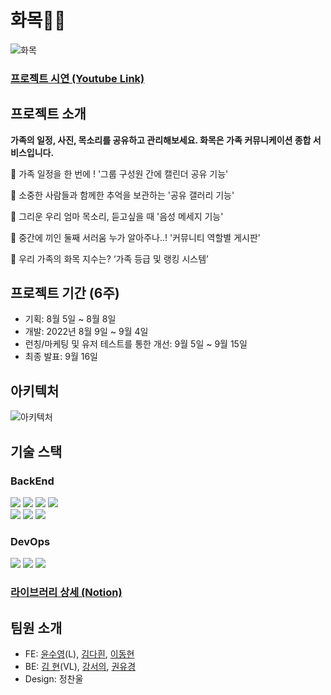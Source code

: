 
# 화목🌼🌳

![화목](https://user-images.githubusercontent.com/84499458/190884366-65afd725-720f-4777-8447-3d50aba77a4d.png)
### [프로젝트 시연 (Youtube Link)](https://www.youtube.com/watch?v=G_1d8exS180&t=36s)
## 프로젝트 소개
**가족의 일정, 사진, 목소리를 공유하고 관리해보세요. 화목은 가족 커뮤니케이션 종합 서비스입니다.**

📌 가족 일정을 한 번에 ! '그룹 구성원 간에 캘린더 공유 기능'

📌 소중한 사람들과 함께한 추억을 보관하는 '공유 갤러리 기능'

📌 그리운 우리 엄마 목소리, 듣고싶을 때 '음성 메세지 기능'

📌 중간에 끼인 둘째 서러움 누가 알아주나..! '커뮤니티 역할별 게시판'

📌 우리 가족의 화목 지수는? ‘가족 등급 및 랭킹 시스템’

## 프로젝트 기간 (6주)
* 기획: 8월 5일 ~ 8월 8일
* 개발: 2022년 8월 9일 ~ 9월 4일
* 런칭/마케팅 및 유저 테스트를 통한 개선: 9월 5일 ~ 9월 15일
* 최종 발표: 9월 16일

## 아키텍처
![아키텍처](https://user-images.githubusercontent.com/84499458/190880928-c7626661-f5de-4b3d-89db-d3ad418a7590.png)

## 기술 스택
### BackEnd   
<img src="https://img.shields.io/badge/spring boot-6DB33F?style=for-the-badge&logo=springboot&logoColor=white"> <img src="https://img.shields.io/badge/spring security-6DB33F?style=for-the-badge&logo=springsecurity&logoColor=white"> <img src="https://img.shields.io/badge/jsonweb tokens-000000?style=for-the-badge&logo=jsonwebtokens&logoColor=white"> <img src="https://img.shields.io/badge/kakao login-FFCD00?style=for-the-badge&logo=kakao&logoColor=white">
<br>
<img src="https://img.shields.io/badge/amazon rds-527FFF?style=for-the-badge&logo=amazonrds&logoColor=white">
<img src="https://img.shields.io/badge/mysql-4479A1?style=for-the-badge&logo=mysql&logoColor=white">
<img src="https://img.shields.io/badge/amazon s3-569A31?style=for-the-badge&logo=amazons3&logoColor=white">   
### DevOps
<img src="https://img.shields.io/badge/amazone c2-FF9900?style=for-the-badge&logo=amazonec2&logoColor=white"> <img src="https://img.shields.io/badge/github actions-2088FF?style=for-the-badge&logo=githubactions&logoColor=white"> <img src="https://img.shields.io/badge/jenkins-D24939?style=for-the-badge&logo=jenkins&logoColor=white">   
### [라이브러리 상세 (Notion)](https://ddooyn.notion.site/10e4c333c42546c68d7628c0526995b1)
## 팀원 소개
* FE: [윤수영](https://github.com/ddooyn)(L), [김다흰](https://github.com/doa12), [이동현](https://github.com/slozche)
* BE: [김 현](https://github.com/uoahy)(VL), [강서의](https://github.com/lemon203213), [권유경](https://github.com/Eachkwon)
* Design: 정찬울

